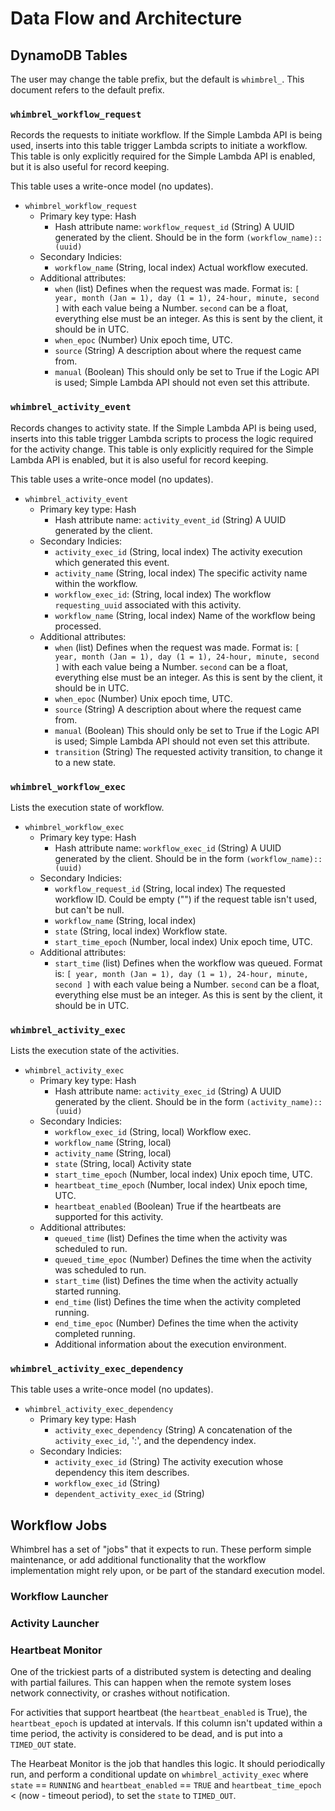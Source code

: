 # Data Flow and Architecture


## DynamoDB Tables

The user may change the table prefix, but the default is `whimbrel_`.
This document refers to the default prefix.

### `whimbrel_workflow_request`

Records the requests to initiate workflow.  If the Simple Lambda API is
being used, inserts into this table trigger Lambda scripts to initiate a
workflow.  This table is only explicitly required for the Simple Lambda API
is enabled, but it is also useful for record keeping.

This table uses a write-once model (no updates).

* `whimbrel_workflow_request`
    * Primary key type: Hash
        * Hash attribute name: `workflow_request_id` (String)
            A UUID generated by the client.  Should be in the
            form `(workflow_name)::(uuid)`
    * Secondary Indicies:
        * `workflow_name` (String, local index)
            Actual workflow executed.
    * Additional attributes:
        * `when` (list)
           Defines when the request was made.  Format is:
           `[ year, month (Jan = 1), day (1 = 1), 24-hour, minute, second ]`
           with each value being a Number.  `second` can be a float, everything
           else must be an integer.  As this is sent by the client, it should
           be in UTC.
        * `when_epoc` (Number)
           Unix epoch time, UTC.
        * `source` (String)
           A description about where the request came from.
        * `manual` (Boolean)
           This should only be set to True if the
           Logic API is used; Simple Lambda API should not even set this
           attribute.


### `whimbrel_activity_event`

Records changes to activity state.  If the Simple Lambda API is
being used, inserts into this table trigger Lambda scripts to process the logic
required for the activity change.  This table is only explicitly required for
the Simple Lambda API is enabled, but it is also useful for record keeping.

This table uses a write-once model (no updates).

* `whimbrel_activity_event`
    * Primary key type: Hash
        * Hash attribute name: `activity_event_id` (String)
            A UUID generated by the client.
    * Secondary Indicies:
        * `activity_exec_id` (String, local index)
            The activity execution which generated this event.
        * `activity_name` (String, local index)
            The specific activity name within the workflow.
        * `workflow_exec_id`: (String, local index)
            The workflow `requesting_uuid` associated with this activity.
        * `workflow_name` (String, local index)
            Name of the workflow being processed.
    * Additional attributes:
        * `when` (list)
           Defines when the request was made.  Format is:
           `[ year, month (Jan = 1), day (1 = 1), 24-hour, minute, second ]`
           with each value being a Number.  `second` can be a float, everything
           else must be an integer.  As this is sent by the client, it should
           be in UTC.
        * `when_epoc` (Number)
           Unix epoch time, UTC.
        * `source` (String)
           A description about where the request came from.
        * `manual` (Boolean)
           This should only be set to True if the
           Logic API is used; Simple Lambda API should not even set this
           attribute.
        * `transition` (String)
          The requested activity transition, to change it to a new state.


### `whimbrel_workflow_exec`

Lists the execution state of workflow.

* `whimbrel_workflow_exec`
    * Primary key type: Hash
        * Hash attribute name: `workflow_exec_id` (String)
            A UUID generated by the client.  Should be in the
            form `(workflow_name)::(uuid)`
    * Secondary Indicies:
        * `workflow_request_id` (String, local index)
            The requested workflow ID.  Could be empty ("") if the
            request table isn't used, but can't be null.
        * `workflow_name` (String, local index)
        * `state` (String, local index)
            Workflow state.
        * `start_time_epoch` (Number, local index)
            Unix epoch time, UTC.
    * Additional attributes:
        * `start_time` (list)
           Defines when the workflow was queued.  Format is:
           `[ year, month (Jan = 1), day (1 = 1), 24-hour, minute, second ]`
           with each value being a Number.  `second` can be a float, everything
           else must be an integer.  As this is sent by the client, it should
           be in UTC.


### `whimbrel_activity_exec`

Lists the execution state of the activities.

* `whimbrel_activity_exec`
    * Primary key type: Hash
        * Hash attribute name: `activity_exec_id` (String)
            A UUID generated by the client.  Should be in the
            form `(activity_name)::(uuid)`
    * Secondary Indicies:
        * `workflow_exec_id` (String, local)
            Workflow exec.
        * `workflow_name` (String, local)
        * `activity_name` (String, local)
        * `state` (String, local)
            Activity state
        * `start_time_epoch` (Number, local index)
            Unix epoch time, UTC.
        * `heartbeat_time_epoch` (Number, local index)
            Unix epoch time, UTC.
        * `heartbeat_enabled` (Boolean)
            True if the heartbeats are supported for this activity.
    * Additional attributes:
        * `queued_time` (list)
            Defines the time when the activity was scheduled to run.
        * `queued_time_epoc` (Number)
            Defines the time when the activity was scheduled to run.
        * `start_time` (list)
            Defines the time when the activity actually started running.
        * `end_time` (list)
            Defines the time when the activity completed running.
        * `end_time_epoc` (Number)
            Defines the time when the activity completed running.
        * Additional information about the execution environment.


### `whimbrel_activity_exec_dependency`

This table uses a write-once model (no updates).

* `whimbrel_activity_exec_dependency`
    * Primary key type: Hash
        * `activity_exec_dependency` (String)
            A concatenation of the `activity_exec_id`, ':', and the dependency index.
     * Secondary Indicies:
        * `activity_exec_id` (String)
            The activity execution whose dependency this item describes.
        * `workflow_exec_id` (String)
        * `dependent_activity_exec_id` (String)



## Workflow Jobs

Whimbrel has a set of "jobs" that it expects to run.  These perform simple maintenance,
or add additional functionality that the workflow implementation might rely upon, or
be part of the standard execution model.


### Workflow Launcher



### Activity Launcher



### Heartbeat Monitor

One of the trickiest parts of a distributed system is detecting and dealing with
partial failures.  This can happen when the remote system loses network connectivity,
or crashes without notification.

For activities that support heartbeat (the `heartbeat_enabled` is True), the
`heartbeat_epoch` is updated at intervals.  If this column isn't updated within a
time period, the activity is considered to be dead, and is put into a `TIMED_OUT`
state.

The Hearbeat Monitor is the job that handles this logic.  It should periodically
run, and perform a conditional update on `whimbrel_activity_exec` where
`state` == `RUNNING` and `heartbeat_enabled` == `TRUE` and
`heartbeat_time_epoch` < (now - timeout period), to set the `state` to `TIMED_OUT`.

